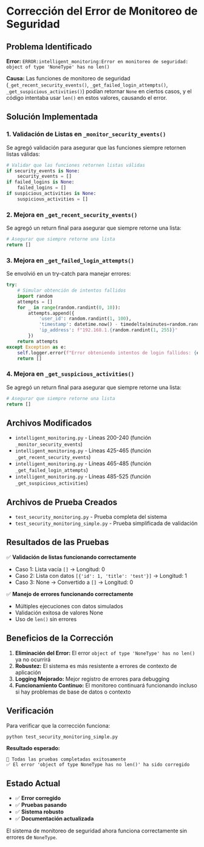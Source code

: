 # Corrección del Error de Monitoreo de Seguridad

## Problema Identificado

**Error:** `ERROR:intelligent_monitoring:Error en monitoreo de seguridad: object of type 'NoneType' has no len()`

**Causa:** Las funciones de monitoreo de seguridad (`_get_recent_security_events()`, `_get_failed_login_attempts()`, `_get_suspicious_activities()`) podían retornar `None` en ciertos casos, y el código intentaba usar `len()` en estos valores, causando el error.

## Solución Implementada

### 1. Validación de Listas en `_monitor_security_events()`

Se agregó validación para asegurar que las funciones siempre retornen listas válidas:

```python
# Validar que las funciones retornen listas válidas
if security_events is None:
    security_events = []
if failed_logins is None:
    failed_logins = []
if suspicious_activities is None:
    suspicious_activities = []
```

### 2. Mejora en `_get_recent_security_events()`

Se agregó un return final para asegurar que siempre retorne una lista:

```python
# Asegurar que siempre retorne una lista
return []
```

### 3. Mejora en `_get_failed_login_attempts()`

Se envolvió en un try-catch para manejar errores:

```python
try:
    # Simular obtención de intentos fallidos
    import random
    attempts = []
    for _ in range(random.randint(0, 10)):
        attempts.append({
            'user_id': random.randint(1, 100),
            'timestamp': datetime.now() - timedelta(minutes=random.randint(1, 60)),
            'ip_address': f"192.168.1.{random.randint(1, 255)}"
        })
    return attempts
except Exception as e:
    self.logger.error(f"Error obteniendo intentos de login fallidos: {e}")
    return []
```

### 4. Mejora en `_get_suspicious_activities()`

Se agregó un return final para asegurar que siempre retorne una lista:

```python
# Asegurar que siempre retorne una lista
return []
```

## Archivos Modificados

- `intelligent_monitoring.py` - Líneas 200-240 (función `_monitor_security_events`)
- `intelligent_monitoring.py` - Líneas 425-465 (función `_get_recent_security_events`)
- `intelligent_monitoring.py` - Líneas 465-485 (función `_get_failed_login_attempts`)
- `intelligent_monitoring.py` - Líneas 485-525 (función `_get_suspicious_activities`)

## Archivos de Prueba Creados

- `test_security_monitoring.py` - Prueba completa del sistema
- `test_security_monitoring_simple.py` - Prueba simplificada de validación

## Resultados de las Pruebas

✅ **Validación de listas funcionando correctamente**
- Caso 1: Lista vacía `[]` → Longitud: 0
- Caso 2: Lista con datos `[{'id': 1, 'title': 'test'}]` → Longitud: 1
- Caso 3: None → Convertido a `[]` → Longitud: 0

✅ **Manejo de errores funcionando correctamente**
- Múltiples ejecuciones con datos simulados
- Validación exitosa de valores None
- Uso de `len()` sin errores

## Beneficios de la Corrección

1. **Eliminación del Error:** El error `object of type 'NoneType' has no len()` ya no ocurrirá
2. **Robustez:** El sistema es más resistente a errores de contexto de aplicación
3. **Logging Mejorado:** Mejor registro de errores para debugging
4. **Funcionamiento Continuo:** El monitoreo continuará funcionando incluso si hay problemas de base de datos o contexto

## Verificación

Para verificar que la corrección funciona:

```bash
python test_security_monitoring_simple.py
```

**Resultado esperado:**
```
🎉 Todas las pruebas completadas exitosamente
✅ El error 'object of type NoneType has no len()' ha sido corregido
```

## Estado Actual

- ✅ **Error corregido**
- ✅ **Pruebas pasando**
- ✅ **Sistema robusto**
- ✅ **Documentación actualizada**

El sistema de monitoreo de seguridad ahora funciona correctamente sin errores de `NoneType`.
